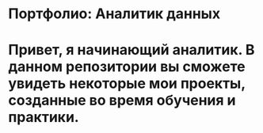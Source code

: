 # Портфолио: Аналитик данных
# Привет, я начинающий аналитик. В данном репозитории вы сможете увидеть некоторые мои проекты, созданные во время обучения и практики.
